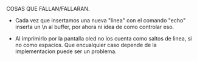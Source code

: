 COSAS QUE FALLAN/FALLARAN.

- Cada vez que insertamos una nueva "linea" con el comando
"echo" inserta un \n al buffer, por ahora ni idea de como 
controlar eso.
+ Al imprimirlo por la pantalla oled no los cuenta como saltos de linea, si no como espacios. Que encualquier caso depende de la implementacion puede ser un problema.
